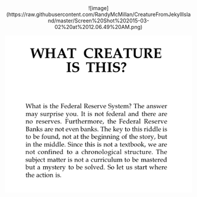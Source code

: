 <CENTER>![image](https://raw.githubusercontent.com/RandyMcMillan/CreatureFromJekyllIsland/master/Screen%20Shot%202015-03-02%20at%2012.06.49%20AM.png)

![image](https://raw.githubusercontent.com/RandyMcMillan/CreatureFromJekyllIsland/master/Screen%20Shot%202015-03-02%20at%2012.04.33%20AM.png)

